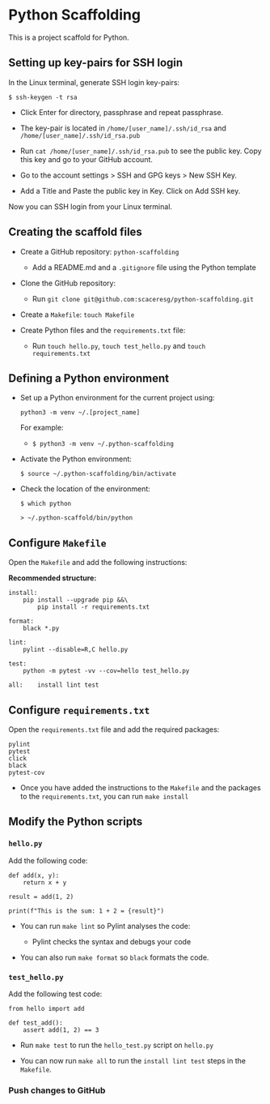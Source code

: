 # Python Scaffolding 

This is a project scaffold for Python.

## Setting up key-pairs for SSH login

In the Linux terminal, generate SSH login key-pairs:

`$ ssh-keygen -t rsa`

* Click Enter for directory, passphrase and repeat passphrase.

* The key-pair is located in `/home/[user_name]/.ssh/id_rsa` and 
`/home/[user_name]/.ssh/id_rsa.pub`

* Run `cat /home/[user_name]/.ssh/id_rsa.pub` to see the public key.
Copy this key and go to your GitHub account.

* Go to the account settings > SSH and GPG keys > New SSH Key.

* Add a Title and Paste the public key in Key. Click on Add SSH key.

Now you can SSH login from your Linux terminal.

## Creating the scaffold files

* Create a GitHub repository: `python-scaffolding` 

    - Add a README.md and a `.gitignore` file using the Python template

* Clone the GitHub repository:

    - Run `git clone git@github.com:scaceresg/python-scaffolding.git`

* Create a `Makefile`: `touch Makefile`

* Create Python files and the `requirements.txt` file:

    - Run `touch hello.py`, `touch test_hello.py` and 
    `touch requirements.txt`

## Defining a Python environment

* Set up a Python environment for the current project using:

    `python3 -m venv ~/.[project_name]`

    For example:

    - `$ python3 -m venv ~/.python-scaffolding`

* Activate the Python environment:

    `$ source ~/.python-scaffolding/bin/activate`

* Check the location of the environment:

    `$ which python`

    `> ~/.python-scaffold/bin/python`

## Configure `Makefile`

Open the `Makefile` and add the following instructions:

**Recommended structure:**

```
install:
	pip install --upgrade pip &&\
		pip install -r requirements.txt

format:
	black *.py

lint:
	pylint --disable=R,C hello.py

test:
	python -m pytest -vv --cov=hello test_hello.py

all:    install lint test
```

## Configure `requirements.txt`

Open the `requirements.txt` file and add the required packages:

```
pylint
pytest
click
black
pytest-cov
```

* Once you have added the instructions to the `Makefile` and the 
packages to the `requirements.txt`, you can run `make install`

## Modify the Python scripts

### `hello.py`

Add the following code:

```
def add(x, y):
    return x + y

result = add(1, 2)

print(f"This is the sum: 1 + 2 = {result}")                                                       
```

* You can run `make lint` so Pylint analyses the code:

    - Pylint checks the syntax and debugs your code

* You can also run `make format` so `black` formats the 
code.

### `test_hello.py`

Add the following test code:

```
from hello import add

def test_add():
    assert add(1, 2) == 3
```

* Run `make test` to run the `hello_test.py` script on
`hello.py`

* You can now run `make all` to run the `install lint test`
steps in the `Makefile`.

### Push changes to GitHub

